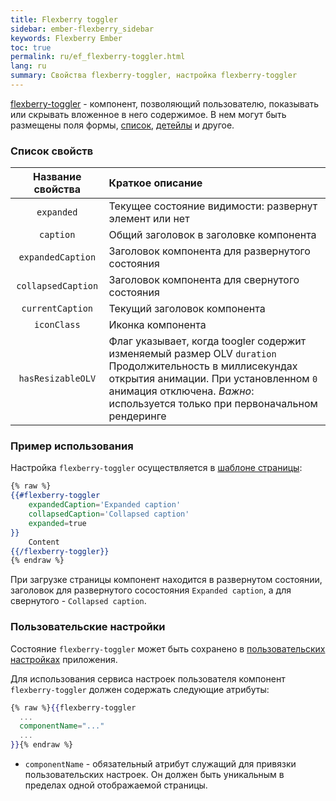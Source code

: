 ```yaml
---
title: Flexberry toggler
sidebar: ember-flexberry_sidebar
keywords: Flexberry Ember
toc: true
permalink: ru/ef_flexberry-toggler.html
lang: ru
summary: Свойства flexberry-toggler, настройка flexberry-toggler
---
```


[flexberry-toggler](https://github.com/Flexberry/ember-flexberry/blob/master/addon/components/flexberry-toggler.js) - компонент, позволяющий пользователю, показывать или скрывать вложенное в него содержимое. В нем могут быть размещены поля формы, [список](fe_object-list-view.html), [детейлы](fe_groupedit.html) и другое.

### Список свойств

| Название свойства | Краткое описание |
|:-------------------:|:------------------|
| `expanded` | Текущее состояние видимости: развернут элемент или нет|
| `caption` | Общий заголовок в заголовке компонента|
| `expandedCaption` | Заголовок компонента для развернутого состояния|
| `collapsedCaption` | Заголовок компонента для свернутого состояния|
| `currentCaption` | Текущий заголовок компонента|
| `iconClass` | Иконка компонента|
| `hasResizableOLV` | Флаг указывает, когда toogler содержит изменяемый размер OLV `duration` Продолжительность в миллисекундах открытия анимации. При установленном `0` анимация отключена. _Важно_: используется только при первоначальном рендеринге|

### Пример использования

Настройка `flexberry-toggler` осуществляется в [шаблоне страницы](https://github.com/Flexberry/ember-flexberry/blob/master/addon/components/flexberry-toggler.js#L10):

```hbs
{% raw %}
{{#flexberry-toggler
    expandedCaption='Expanded caption'
    collapsedCaption='Collapsed caption'
    expanded=true
}}
    Content
{{/flexberry-toggler}}
{% endraw %}
```

При загрузке страницы компонент находится в развернутом состоянии, заголовок для развернутого сосостояния `Expanded caption`, а для свернутого - `Collapsed caption`.

### Пользовательские настройки

Состояние `flexberry-toggler` может быть сохранено в [пользовательских настройках](ef_model-user-settings-service.html) приложения.

Для использования сервиса настроек пользователя компонент `flexberry-toggler` должен содержать следующие атрибуты:

```hbs
{% raw %}{{flexberry-toggler
  ...
  componentName="..."
  ...
}}{% endraw %}
```

* `componentName` - обязательный атрибут служащий для привязки пользовательских настроек. Он должен быть уникальным в пределах одной отображаемой страницы.

